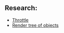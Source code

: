 <h2>Research: </h2>
<ul>
<li><a href="https://github.com/sensjs/learningjs/blob/master/completedEx/learn.javascript.ru/throttle.js">Throttle<a/></li>
<li><a href="https://github.com/sensjs/learningjs/blob/master/completedEx/learn.javascript.ru/dom.tree%20from%20object.js">Render tree of objects<a/></li>
</ul>
